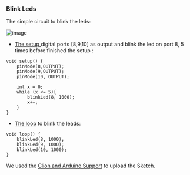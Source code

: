 ### Blink Leds

The simple circuit to blink the leds:


![image](https://user-images.githubusercontent.com/797845/81836689-34751c80-951a-11ea-8601-00460fe10039.png)

* [The setup ](https://github.com/robsonoduarte/learn-arduino/blob/16c4ec128128e7b115bd3390c5842b16532340a2/arduino-courses/arduino-brazilian-course/blink-leds/blink_leds.ino#L6-L16) digital ports [8,9,10] as output and blink the led on port 8, 5 times before finished the setup :
```
void setup() {
    pinMode(8,OUTPUT);
    pinMode(9,OUTPUT);
    pinMode(10, OUTPUT);

    int x = 0;
    while (x <= 5){
        blinkLed(8, 1000);
        x++;
    }
}
```

* [The loop](https://github.com/robsonoduarte/learn-arduino/blob/16c4ec128128e7b115bd3390c5842b16532340a2/arduino-courses/arduino-brazilian-course/blink-leds/blink_leds.ino#L18-L22) to blink the leads:
```
void loop() {
    blinkLed(8, 1000);
    blinkLed(9, 1000);
    blinkLed(10, 1000);
}
```

We used the [Clion and Arduino Support](https://github.com/robsonoduarte/learn-arduino/tree/master/clion-arduino/example) to upload the Sketch.

